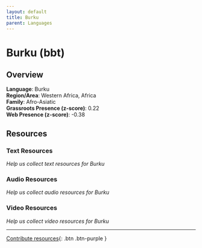 ```yaml
---
layout: default
title: Burku
parent: Languages
---
```


# Burku (bbt)

## Overview

**Language**: Burku  
**Region/Area**: Western Africa, Africa  
**Family**: Afro-Asiatic  
**Grassroots Presence (z-score)**: 0.22  
**Web Presence (z-score)**: -0.38  

## Resources

### Text Resources
*Help us collect text resources for Burku*

### Audio Resources
*Help us collect audio resources for Burku*

### Video Resources
*Help us collect video resources for Burku*

---

[Contribute resources](https://forms.office.com/e/1SfLJx3u1r){: .btn .btn-purple }
